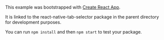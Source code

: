 This example was bootstrapped with [Create React App](https://github.com/facebook/create-react-app).

It is linked to the react-native-tab-selector package in the parent directory for development purposes.

You can run `npm install` and then `npm start` to test your package.
